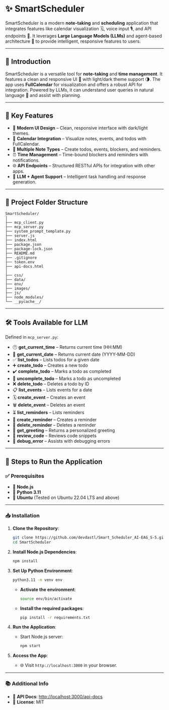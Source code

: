 # ✨ SmartScheduler

SmartScheduler is a modern **note-taking** and **scheduling** application that integrates features like calendar visualization 🗓️, voice input 🎙️, and API endpoints 🔗. It leverages **Large Language Models (LLMs)** and agent-based architecture 🤖 to provide intelligent, responsive features to users.

---

## 📌 Introduction

SmartScheduler is a versatile tool for **note-taking** and **time management**. It features a clean and responsive UI 🌈 with light/dark theme support 🌗. The app uses **FullCalendar** for visualization and offers a robust API for integration. Powered by LLMs, it can understand user queries in natural language 💬 and assist with planning.

---

## 🚀 Key Features

- 🎨 **Modern UI Design** – Clean, responsive interface with dark/light themes.
- 📅 **Calendar Integration** – Visualize notes, events, and todos with FullCalendar.
- 📝 **Multiple Note Types** – Create todos, events, blockers, and reminders.
- ⏰ **Time Management** – Time-bound blockers and reminders with notifications.
- 🌐 **API Endpoints** – Structured RESTful APIs for integration with other apps.
- 🤖 **LLM + Agent Support** – Intelligent task handling and response generation.

---

## 📁 Project Folder Structure

```
SmartScheduler/
│
├── mcp_client.py
├── mcp_server.py
├── system_prompt_template.py
├── server.js
├── index.html
├── package.json
├── package-lock.json
├── README.md
├── .gitignore
├── token.env
├── api-docs.html
│
├── css/
├── data/
├── env/
├── images/
├── js/
├── node_modules/
└── __pycache__/
```

---

## 🛠️ Tools Available for LLM

Defined in `mcp_server.py`:

- 🕐 **get_current_time** – Returns current time (HH:MM)
- 📆 **get_current_date** – Returns current date (YYYY-MM-DD)
- ✅ **list_todos** – Lists todos for a given date
- ➕ **create_todo** – Creates a new todo
- ✔️ **complete_todo** – Marks a todo as completed
- 🔄 **uncomplete_todo** – Marks a todo as uncompleted
- ❌ **delete_todo** – Deletes a todo by ID
- 📋 **list_events** – Lists events for a date
- 🗓️ **create_event** – Creates an event
- 🗑️ **delete_event** – Deletes an event
- ⏳ **list_reminders** – Lists reminders
- 🔔 **create_reminder** – Creates a reminder
- 🧹 **delete_reminder** – Deletes a reminder
- 👋 **get_greeting** – Returns a personalized greeting
- 🧪 **review_code** – Reviews code snippets
- 🐛 **debug_error** – Assists with debugging errors

---

## 🧪 Steps to Run the Application

### ✅ Prerequisites

- 🧩 **Node.js**
- 🐍 **Python 3.11**
- 🐧 **Ubuntu** (Tested on Ubuntu 22.04 LTS and above)

---

### 📥 Installation

1. **Clone the Repository**:
   ```bash
   git clone https://github.com/devdastl/Smart_Scheduler_AI-EAG_S-5.git
   cd SmartScheduler
   ```

2. **Install Node.js Dependencies**:
   ```bash
   npm install
   ```

3. **Set Up Python Environment**:
   ```bash
   python3.11 -m venv env
   ```
   - **Activate the environment**:
       ```bash
       source env/bin/activate
       ```
   - **Install the required packages**:
     ```bash
     pip install -r requirements.txt
     ```

4. **Run the Application**:
   - Start Node.js server:
     ```bash
     npm start
     ```

5. **Access the App**:
   - 🌐 Visit `http://localhost:3000` in your browser.

---

### 📚 Additional Info

- 📑 **API Docs**: [http://localhost:3000/api-docs](http://localhost:3000/api-docs)
- 🪪 **License**: MIT
